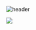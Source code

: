 ![header](https://capsule-render.vercel.app/api?type=rounded&color=random&height=300&section=header&text=wooseok_Jung&fontSize=90)


<img src="https://img.shields.io/badge/Python-3766AB?style=flat-square&logo=Python&logoColor=white"/></a>

